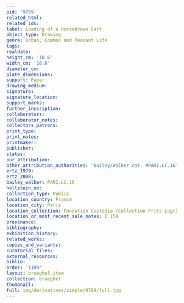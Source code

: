 ```yaml
---
pid: '9789'
related_html: 
related_ids: 
label: Loading of a Horsedrawn Cart
object_type: Drawing
genre: Urban, Common and Peasant Life
tags: 
realdate: 
height_cm: '10.6'
width_cm: '16.6'
diameter_cm: 
plate_dimensions: 
support: Paper
drawing_medium: 
signature: 
signature_location: 
support_marks: 
further_inscription: 
collaborators: 
collaborator_notes: 
collectors_patrons: 
print_type: 
print_notes: 
printmaker: 
publisher: 
states: 
our_attribution: 
other_attribution_authorities: 'Bailey/Walker cat. #PARI.LC.16'
ertz_1979: 
ertz_2008: 
bailey_walker: PARI.LC.16
hollstein_no: 
collection_type: Public
location_country: France
location_city: Paris
location_collection: Fondation Custodia (Collection Frits Lugt)
location_or_most_recent_sale_notes: I 154
provenance: 
bibliography: 
exhibition_history: 
related_works: 
copies_and_variants: 
curatorial_files: 
external_resources: 
biblio: 
order: '1109'
layout: brueghel_item
collection: brueghel
thumbnail: 
full: img/derivatives/simple/9789/full.jpg
---
```

